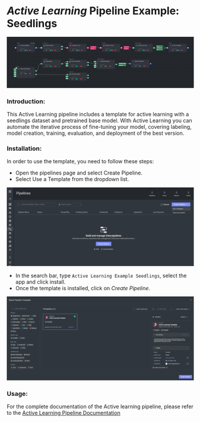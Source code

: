 # *Active Learning* Pipeline Example: Seedlings

<img src="assets/pipeline.png" alt="Image of the pipeline">

### Introduction:

This Active Learning pipeline includes a template for active learning with a seedlings dataset and pretrained base model. 
With Active Learning you can automate the iterative process of fine-tuning your model, covering labeling, model creation, training, evaluation, and
deployment of the best version.

###  Installation:

In order to use the template, you need to follow these steps:

* Open the pipelines page and select Create Pipeline.
* Select Use a Template from the dropdown list.

<img src="assets/pipeline_create.png" alt="Image of the pipeline creation page">

* In the search bar, type `Active Learning Example Seedlings`, select the app and click install.
* Once the template is installed, click on *Create Pipeline*.

<img src="assets/startline_create_pipeline.png" alt="Image of the pipeline">

### Usage:

For the complete documentation of the Active learning pipeline, please refer to
the [Active Learning Pipeline Documentation](https://docs.dataloop.ai/docs/active-learning-pipeline)

